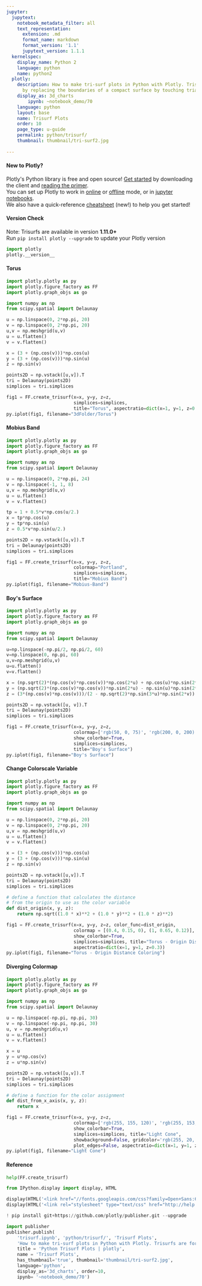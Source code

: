 ```yaml
---
jupyter:
  jupytext:
    notebook_metadata_filter: all
    text_representation:
      extension: .md
      format_name: markdown
      format_version: '1.1'
      jupytext_version: 1.1.1
  kernelspec:
    display_name: Python 2
    language: python
    name: python2
  plotly:
    description: How to make tri-surf plots in Python with Plotly. Trisurfs are formed
      by replacing the boundaries of a compact surface by touching triangles.
    display_as: 3d_charts
        ipynb: ~notebook_demo/70
    language: python
    layout: base
    name: Trisurf Plots
    order: 10
    page_type: u-guide
    permalink: python/trisurf/
    thumbnail: thumbnail/tri-surf2.jpg
    
---
```


#### New to Plotly?
Plotly's Python library is free and open source! [Get started](https://plot.ly/python/getting-started/) by downloading the client and [reading the primer](https://plot.ly/python/getting-started/).
<br>You can set up Plotly to work in [online](https://plot.ly/python/getting-started/#initialization-for-online-plotting) or [offline](https://plot.ly/python/getting-started/#initialization-for-offline-plotting) mode, or in [jupyter notebooks](https://plot.ly/python/getting-started/#start-plotting-online).
<br>We also have a quick-reference [cheatsheet](https://images.plot.ly/plotly-documentation/images/python_cheat_sheet.pdf) (new!) to help you get started!


#### Version Check
Note: Trisurfs are available in version <b>1.11.0+</b><br>
Run  `pip install plotly --upgrade` to update your Plotly version

```python
import plotly
plotly.__version__
```

#### Torus

```python
import plotly.plotly as py
import plotly.figure_factory as FF
import plotly.graph_objs as go

import numpy as np
from scipy.spatial import Delaunay

u = np.linspace(0, 2*np.pi, 20)
v = np.linspace(0, 2*np.pi, 20)
u,v = np.meshgrid(u,v)
u = u.flatten()
v = v.flatten()

x = (3 + (np.cos(v)))*np.cos(u)
y = (3 + (np.cos(v)))*np.sin(u)
z = np.sin(v)

points2D = np.vstack([u,v]).T
tri = Delaunay(points2D)
simplices = tri.simplices

fig1 = FF.create_trisurf(x=x, y=y, z=z,
                         simplices=simplices,
                         title="Torus", aspectratio=dict(x=1, y=1, z=0.3))
py.iplot(fig1, filename="3dFolder/Torus")
```

#### Mobius Band

```python
import plotly.plotly as py
import plotly.figure_factory as FF
import plotly.graph_objs as go

import numpy as np
from scipy.spatial import Delaunay

u = np.linspace(0, 2*np.pi, 24)
v = np.linspace(-1, 1, 8)
u,v = np.meshgrid(u,v)
u = u.flatten()
v = v.flatten()

tp = 1 + 0.5*v*np.cos(u/2.)
x = tp*np.cos(u)
y = tp*np.sin(u)
z = 0.5*v*np.sin(u/2.)

points2D = np.vstack([u,v]).T
tri = Delaunay(points2D)
simplices = tri.simplices

fig1 = FF.create_trisurf(x=x, y=y, z=z,
                         colormap="Portland",
                         simplices=simplices,
                         title="Mobius Band")
py.iplot(fig1, filename="Mobius-Band")
```

#### Boy's Surface

```python
import plotly.plotly as py
import plotly.figure_factory as FF
import plotly.graph_objs as go

import numpy as np
from scipy.spatial import Delaunay

u=np.linspace(-np.pi/2, np.pi/2, 60)
v=np.linspace(0, np.pi, 60)
u,v=np.meshgrid(u,v)
u=u.flatten()
v=v.flatten()

x = (np.sqrt(2)*(np.cos(v)*np.cos(v))*np.cos(2*u) + np.cos(u)*np.sin(2*v))/(2 - np.sqrt(2)*np.sin(3*u)*np.sin(2*v))
y = (np.sqrt(2)*(np.cos(v)*np.cos(v))*np.sin(2*u) - np.sin(u)*np.sin(2*v))/(2 - np.sqrt(2)*np.sin(3*u)*np.sin(2*v))
z = (3*(np.cos(v)*np.cos(v)))/(2 - np.sqrt(2)*np.sin(3*u)*np.sin(2*v))

points2D = np.vstack([u, v]).T
tri = Delaunay(points2D)
simplices = tri.simplices

fig1 = FF.create_trisurf(x=x, y=y, z=z,
                         colormap=['rgb(50, 0, 75)', 'rgb(200, 0, 200)', '#c8dcc8'],
                         show_colorbar=True,
                         simplices=simplices,
                         title="Boy's Surface")
py.iplot(fig1, filename="Boy's Surface")
```

#### Change Colorscale Variable

```python
import plotly.plotly as py
import plotly.figure_factory as FF
import plotly.graph_objs as go

import numpy as np
from scipy.spatial import Delaunay

u = np.linspace(0, 2*np.pi, 20)
v = np.linspace(0, 2*np.pi, 20)
u,v = np.meshgrid(u,v)
u = u.flatten()
v = v.flatten()

x = (3 + (np.cos(v)))*np.cos(u)
y = (3 + (np.cos(v)))*np.sin(u)
z = np.sin(v)

points2D = np.vstack([u,v]).T
tri = Delaunay(points2D)
simplices = tri.simplices

# define a function that calculates the distance
# from the origin to use as the color variable
def dist_origin(x, y, z):
    return np.sqrt((1.0 * x)**2 + (1.0 * y)**2 + (1.0 * z)**2)

fig1 = FF.create_trisurf(x=x, y=y, z=z, color_func=dist_origin,
                         colormap = [(0.4, 0.15, 0), (1, 0.65, 0.12)],
                         show_colorbar=True,
                         simplices=simplices, title="Torus - Origin Distance Coloring",
                         aspectratio=dict(x=1, y=1, z=0.3))
py.iplot(fig1, filename="Torus - Origin Distance Coloring")
```

#### Diverging Colormap

```python
import plotly.plotly as py
import plotly.figure_factory as FF
import plotly.graph_objs as go

import numpy as np
from scipy.spatial import Delaunay

u = np.linspace(-np.pi, np.pi, 30)
v = np.linspace(-np.pi, np.pi, 30)
u, v = np.meshgrid(u,v)
u = u.flatten()
v = v.flatten()

x = u
y = u*np.cos(v)
z = u*np.sin(v)

points2D = np.vstack([u,v]).T
tri = Delaunay(points2D)
simplices = tri.simplices

# define a function for the color assignment
def dist_from_x_axis(x, y, z):
    return x

fig1 = FF.create_trisurf(x=x, y=y, z=z,
                         colormap=['rgb(255, 155, 120)', 'rgb(255, 153, 255)', ],
                         show_colorbar=True,
                         simplices=simplices, title="Light Cone",
                         showbackground=False, gridcolor='rgb(255, 20, 160)',
                         plot_edges=False, aspectratio=dict(x=1, y=1, z=0.75))
py.iplot(fig1, filename="Light Cone")
```

#### Reference

```python
help(FF.create_trisurf)
```

```python
from IPython.display import display, HTML

display(HTML('<link href="//fonts.googleapis.com/css?family=Open+Sans:600,400,300,200|Inconsolata|Ubuntu+Mono:400,700" rel="stylesheet" type="text/css" />'))
display(HTML('<link rel="stylesheet" type="text/css" href="http://help.plot.ly/documentation/all_static/css/ipython-notebook-custom.css">'))

! pip install git+https://github.com/plotly/publisher.git --upgrade

import publisher
publisher.publish(
    'trisurf.ipynb', 'python/trisurf/', 'Trisurf Plots',
    'How to make tri-surf plots in Python with Plotly. Trisurfs are formed by replacing the boundaries of a compact surface by touching triangles.',
    title = 'Python Trisurf Plots | plotly',
    name = 'Trisurf Plots',
    has_thumbnail='true', thumbnail='thumbnail/tri-surf2.jpg',
    language='python',
    display_as='3d_charts', order=10,
    ipynb= '~notebook_demo/70')
```

```python

```
